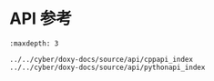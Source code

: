 # API 参考

```{toctree}
:maxdepth: 3

../../cyber/doxy-docs/source/api/cppapi_index
../../cyber/doxy-docs/source/api/pythonapi_index
```


   